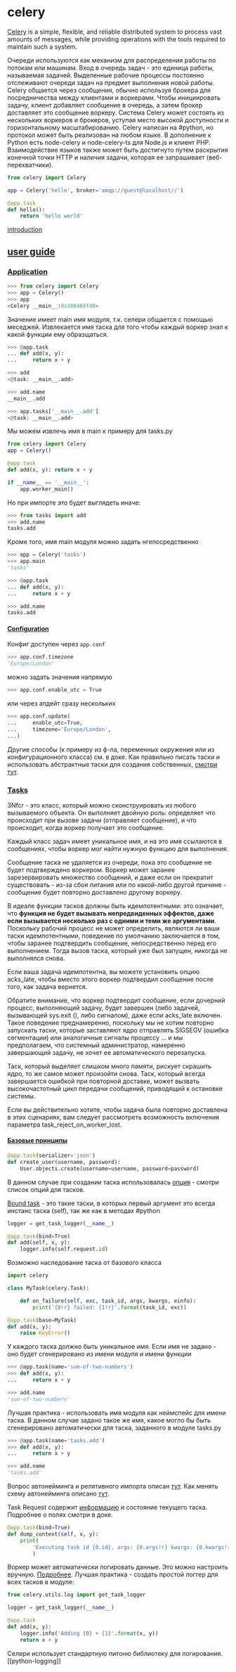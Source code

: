 # celery

[Celery](https://docs.celeryproject.org/en/stable/) is a simple, flexible, and reliable distributed system to process vast amounts of messages, while providing operations with the tools required to maintain such a system.

Очереди используются как механизм для распределения работы по потокам или машинам. Вход в очередь задач - это единица работы, называемая задачей. Выделенные рабочие процессы постоянно отслеживают очереди задач на предмет выполнения новой работы. Celery общается через сообщения, обычно используя брокера для посредничества между клиентами и воркерами. Чтобы инициировать задачу, клиент добавляет сообщение в очередь, а затем брокер доставляет это сообщение воркеру. Система Celery может состоять из нескольких воркеров и брокеров, уступая место высокой доступности и горизонтальному масштабированию. Celery написан на #python, но протокол может быть реализован на любом языке. В дополнение к Python есть node-celery и node-celery-ts для Node.js и клиент PHP. Взаимодействие языков также может быть достигнуто путем раскрытия конечной точки HTTP и наличия задачи, которая ее запрашивает (веб-перехватчики).

```Python
from celery import Celery

app = Celery('hello', broker='amqp://guest@localhost//')

@app.task
def hello():
    return 'hello world'
```

[introduction](https://docs.celeryproject.org/en/stable/getting-started/introduction.html#celery-is)

## [user guide](https://docs.celeryproject.org/en/stable/userguide/index.html)

### [Application](https://docs.celeryproject.org/en/stable/userguide/application.html)

```Python
>>> from celery import Celery
>>> app = Celery()
>>> app
<Celery __main__:0x100469fd0>
```

Значение имеет main имя модуля, т.к. селери общается с помощью меседжей. Извлекается имя таска для того чтобы каждый воркер знал к какой функции ему образщаться.

```Python
>>> @app.task
... def add(x, y):
...     return x + y

>>> add
<@task: __main__.add>

>>> add.name
__main__.add

>>> app.tasks['__main__.add']
<@task: __main__.add>
```

Мы можем извлечь имя в main к примеру для tasks.py

```Python
from celery import Celery
app = Celery()

@app.task
def add(x, y): return x + y

if __name__ == '__main__':
    app.worker_main()
```

Но при импорте это будет выглядеть иначе:

```Python
>>> from tasks import add
>>> add.name
tasks.add
```

Кроме того, имя main модуля можно задать нгепосредственно

```Python
>>> app = Celery('tasks')
>>> app.main
'tasks'

>>> @app.task
... def add(x, y):
...     return x + y

>>> add.name
tasks.add
```

#### [Configuration](https://docs.celeryproject.org/en/stable/userguide/application.html#configuration)

Конфиг доступен через `app.conf`

```Python
>>> app.conf.timezone
'Europe/London'
```

можно задать значения напрямую

```Python
>>> app.conf.enable_utc = True
```

или через апдейт сразу нескольких

```python
>>> app.conf.update(
...     enable_utc=True,
...     timezone='Europe/London',
...)
```

Другие способы (к примеру из ф-ла, переменных окружения или из конфигурационного класса) см. в доке. Как правильно писать таски и использовать абстрактные таски для создания собственных, [смотри тут](https://docs.celeryproject.org/en/stable/userguide/application.html#laziness).

### [Tasks](https://docs.celeryproject.org/en/stable/userguide/tasks.html)

ЗNfcr - это класс, который можно сконструировать из любого вызываемого объекта. Он выполняет двойную роль: определяет что происходит при вызове задачи (отправляет сообщение), и что происходит, когда воркер получает это сообщение.

Каждый класс задач имеет уникальное имя, и на это имя ссылаются в сообщениях, чтобы воркер мог найти нужную функцию для выполнения.

Сообщение таска не удаляется из очереди, пока это сообщение не будет подтверждено воркером. Воркер может заранее зарезервировать множество сообщений, и даже если он прекратит существовать - из-за сбоя питания или по какой-либо другой причине - сообщение будет повторно доставлено другому воркеру.

В идеале функции тасков должны быть идемпотентными: это означает, что **функция не будет вызывать непредвиденных эффектов, даже если вызывается несколько раз с одними и теми же аргументами**. Поскольку рабочий процесс не может определить, являются ли ваши таски идемпотентными, поведение по умолчанию заключается в том, чтобы заранее подтвердить сообщение, непосредственно перед его выполнением. Тогда вызов таска, который уже был запущен, никогда не выполнялся снова.

Если ваша задача идемпотентна, вы можете установить опцию acks_late, чтобы вместо этого воркер подтвердил сообщение после того, как задача вернется.

Обратите внимание, что воркер подтвердит сообщение, если дочерний процесс, выполняющий задачу, будет завершен (либо задачей, вызывающей sys.exit (), либо сигналом), даже если acks_late включен. Такое поведение преднамеренно, поскольку мы не хотим повторно запускать таски, которые заставляют ядро ​​отправлять SIGSEGV (ошибка сегментации) или аналогичные сигналы процессу ... и мы предполагаем, что системный администратор, намеренно завершающий задачу, не хочет ее автоматического перезапуска.

Таск, который выделяет слишком много памяти, рискует скрашить ядро, то же самое может произойти снова. Таск, который всегда завершается ошибкой при повторной доставке, может вызвать высокочастотный цикл передачи сообщений, приводящий к остановке системы.

Если вы действительно хотите, чтобы задача была повторно доставлена ​​в этих сценариях, вам следует рассмотреть возможность включения параметра task_reject_on_worker_lost.

#### [Базовые принципы](https://docs.celeryproject.org/en/stable/userguide/tasks.html#basics)

```python
@app.task(serializer='json')
def create_user(username, password):
    User.objects.create(username=username, password=password)
```

В данном случае при создании таска использовалась [опция](https://docs.celeryproject.org/en/stable/userguide/tasks.html#list-of-options) - смотри список опций для тасков.

[Bound task](https://docs.celeryproject.org/en/stable/userguide/tasks.html#bound-tasks) - это такие таски, в которых первый аргумент это всегда инстанс таска (self), так же как в методах #python

```python
logger = get_task_logger(__name__)

@app.task(bind=True)
def add(self, x, y):
    logger.info(self.request.id)
```

Возможно наследование таска от базового класса

```python
import celery

class MyTask(celery.Task):

    def on_failure(self, exc, task_id, args, kwargs, einfo):
        print('{0!r} failed: {1!r}'.format(task_id, exc))

@app.task(base=MyTask)
def add(x, y):
    raise KeyError()
```

У каждого таска должно быть уникальное имя. Если имя не задано - оно будет сгенерировано из имени модуля и имени функции

```python
>>> @app.task(name='sum-of-two-numbers')
>>> def add(x, y):
...     return x + y

>>> add.name
'sum-of-two-numbers'
```

Лучшая практика - использовать имя модуля как неймспейс для имени таска. В данном случае задано такое же имя, какое могло бы быть сгенерировано автоматически для таска, заданного в модуле tasks.py

```python
>>> @app.task(name='tasks.add')
>>> def add(x, y):
...     return x + y

>>> add.name
'tasks.add'
```

Вопрос автонейминга и релятивного импорта описан [тут](https://docs.celeryproject.org/en/stable/userguide/tasks.html#automatic-naming-and-relative-imports). Как менять схему автонейминга описано [тут](https://docs.celeryproject.org/en/stable/userguide/tasks.html#changing-the-automatic-naming-behavior).

Task Request содержит [информацию](https://docs.celeryproject.org/en/stable/userguide/tasks.html#task-request) и состояние текущего таска. Подробнее о полях смотри в доке.

```python
@app.task(bind=True)
def dump_context(self, x, y):
    print(
        'Executing task id {0.id}, args: {0.args!r} kwargs: {0.kwargs!r}'.format(self.request)
        )
```

Воркер может автоматически логировать данные. Это можно настроить вручную. [Подробнее](https://docs.celeryproject.org/en/stable/userguide/tasks.html#logging). Лучшая практика - создать простой логгер для всех тасков в модуле:

```python
from celery.utils.log import get_task_logger

logger = get_task_logger(__name__)

@app.task
def add(x, y):
    logger.info('Adding {0} + {1}'.format(x, y))
    return x + y
```

Селери использует стандартную питоню библиотеку для логирования. [[python-logging]]
